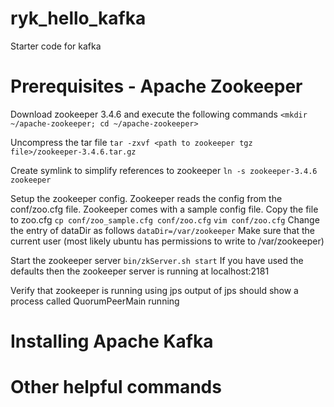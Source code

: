 ryk_hello_kafka
===============

Starter code for kafka

Prerequisites - Apache Zookeeper
================================
Download zookeeper 3.4.6 and execute the following commands
```<mkdir ~/apache-zookeeper; cd ~/apache-zookeeper>```

Uncompress the tar file
```tar -zxvf <path to zookeeper tgz file>/zookeeper-3.4.6.tar.gz```

Create symlink to simplify references to zookeeper
```ln -s zookeeper-3.4.6 zookeeper```

Setup the zookeeper config. Zookeeper reads the config from the conf/zoo.cfg file. Zookeeper comes with a sample config file. Copy the file to zoo.cfg
```cp conf/zoo_sample.cfg conf/zoo.cfg```
```vim conf/zoo.cfg```
Change the entry of dataDir as follows
```dataDir=/var/zookeeper```
Make sure that the current user (most likely ubuntu has permissions to write to /var/zookeeper)

Start the zookeeper server
```bin/zkServer.sh start```
If you have used the defaults then the zookeeper server is running at localhost:2181

Verify that zookeeper is running using jps
output of jps should show a process called QuorumPeerMain running

Installing Apache Kafka
=======================


Other helpful commands
======================
